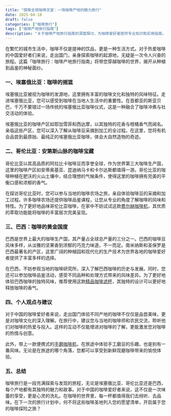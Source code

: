 ```yaml
---
title: "探索全球咖啡天堂：一场咖啡产地的魅力旅行"
date: 2025-04-18
draft: false
categories: ["咖啡旅行"]
tags: ["咖啡产地旅行指南"]
description: "关于咖啡产地旅行指南的深度探讨，为咖啡爱好者提供专业知识和实用指南。"
---
```


在繁忙的城市生活中，咖啡不仅是提神的饮品，更是一种生活方式。对于热爱咖啡的中国爱好者们来说，走出国门，亲身探索咖啡的起源地，无疑是一次令人兴奋的旅程。这篇「咖啡旅行：咖啡产地旅行指南」将带您穿越咖啡的世界，揭开从种植到品鉴的神秘面纱。

### 一、埃塞俄比亚：咖啡的摇篮

埃塞俄比亚被视为咖啡的发源地，这里拥有丰富的咖啡文化和独特的风味特征。走进埃塞俄比亚，您可以感受到咖啡在当地人生活中的重要性。在首都亚的斯亚贝巴，千万不要错过一场传统的埃塞俄比亚咖啡仪式，这是一种融合了咖啡冲煮与社交活动的体验。

埃塞俄比亚的咖啡产区如耶加雪菲和西达摩，以其独特的花香与柑橘香气而闻名。亲临这些产区，您可以深入了解从咖啡豆采摘到加工的全过程。在这里，您将有机会品尝到最原始、最纯正的埃塞俄比亚咖啡，体会大自然造物的奇迹。

### 二、哥伦比亚：安第斯山脉的咖啡宝藏

哥伦比亚以其高品质的阿拉比卡咖啡豆而享誉全球，作为世界第三大咖啡生产国，这里的咖啡产区如安蒂奥基亚、昆迪纳马卡和卡尔达斯都值得一游。哥伦比亚的咖啡种植在肥沃的火山土壤中，结合理想的气候条件，使得这里的咖啡拥有完美的平衡口感和浓郁的香气。

在探访哥伦比亚时，您可以参与当地的咖啡农场之旅，亲自体验咖啡豆的采摘和加工过程。许多咖啡农场还提供咖啡品鉴课程，让您从专业的角度了解咖啡的风味和特性。为了更好地品味哥伦比亚咖啡，在家中不妨试试这款[费尔赫咖啡机](https://www.amazon.com/s?k=%E8%B4%B9%E5%B0%94%E8%B5%AB%E5%92%96%E5%95%A1%E6%9C%BA&tag=coffeeprism-20)，其优质的萃取功能能将咖啡的丰富层次完美呈现。

### 三、巴西：咖啡的黄金国度

巴西是世界上最大的咖啡生产国，其产量占全球总产量的三分之一。巴西的咖啡豆风味多样，从淡雅的坚果香到浓郁的巧克力味道，不一而足。南米纳斯和圣保罗是巴西最著名的产区，这里广阔的种植园和现代化的生产技术为世界各地的咖啡爱好者提供了丰富多样的选择。

在巴西，不妨参观当地的咖啡研究所，深入了解巴西咖啡的历史与发展。同时，您还可以参加咖啡品鉴活动，感受不同品种和处理方式带来的风味差异。为了更好地体验巴西咖啡的独特风味，推荐使用这款[精品咖啡滤杯](https://www.amazon.com/s?k=%E7%B2%BE%E5%93%81%E5%92%96%E5%95%A1%E6%BB%A4%E6%9D%AF&tag=coffeeprism-20)，其独特的设计可以更好地释放咖啡的香气。

### 四、个人观点与建议

对于中国的咖啡爱好者来说，走出国门体验不同产地的咖啡不仅仅是品尝美味，更是对咖啡文化的深入理解。在旅行中，建议您与当地的咖啡师和农民交流，聆听他们对咖啡的热爱与投入。这样的互动不仅能增进对咖啡的了解，更能激发您对咖啡的热情与创意。

此外，带上一款便携式的[手磨咖啡机](https://www.amazon.com/s?k=%E6%89%8B%E7%A3%A8%E5%92%96%E5%95%A1%E6%9C%BA&tag=coffeeprism-20)，在旅途中体验手工磨豆的乐趣，也是别有一番风味。无论是在旅途的哪个角落，您都可以享受到新鲜现磨咖啡带来的愉悦体验。

### 五、总结

咖啡旅行是一段充满探索与发现的旅程，无论是埃塞俄比亚、哥伦比亚还是巴西，每个产地都有其独特的魅力和故事。对于中国的咖啡爱好者来说，这不仅是一次味蕾的享受，更是心灵的洗礼。在咖啡的世界里，每一杯都值得我们去倾听、去品味。在下一次的旅行计划中，何不将这些咖啡圣地列入您的愿望清单，开启属于您的咖啡探险之旅？